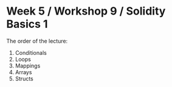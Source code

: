 # **Week 5 / Workshop 9 / Solidity Basics 1**

The order of the lecture:

1. Conditionals
2. Loops
3. Mappings
4. Arrays
5. Structs
